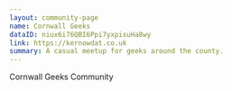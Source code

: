 ```yaml
---
layout: community-page
name: Cornwall Geeks
dataID: niux6i76QBI6Ppi7yxpisuHa8wy
link: https://kernowdat.co.uk
summary: A casual meetup for geeks around the county.
---
```

Cornwall Geeks Community
